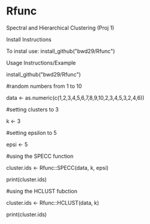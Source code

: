 # Rfunc
Spectral and Hierarchical Clustering (Proj 1)

Install Instructions

To instal use:
install_github("bwd29/Rfunc")

Usage Instructions/Example

install_github("bwd29/Rfunc")

#random numbers from 1 to 10

data <- as.numeric(c(1,2,3,4,5,6,7,8,9,10,2,3,4,5,3,2,4,6))

#setting clusters to 3

k <- 3

#setting epsilon to 5

epsi <- 5

#using the SPECC function

cluster.ids <- Rfunc::SPECC(data, k, epsi)

print(cluster.ids)

#using the HCLUST fubction

cluster.ids <- Rfunc::HCLUST(data, k)

print(cluster.ids)

